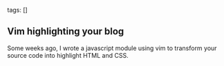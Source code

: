 tags: []


## Vim highlighting your blog

Some weeks ago, I wrote a javascript module using vim to transform your source code into highlight HTML and CSS.
